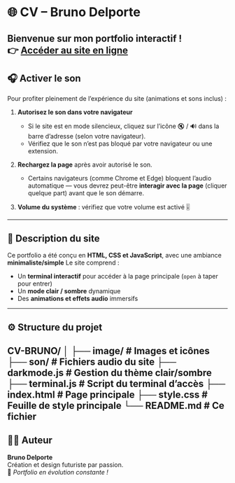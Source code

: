 # 🌐 CV – Bruno Delporte

Bienvenue sur mon portfolio interactif !  
👉 [Accéder au site en ligne](https://legobelindu93.github.io/CV-BRUNO/)
---

## 🎧 Activer le son

Pour profiter pleinement de l’expérience du site (animations et sons inclus) :

1. **Autorisez le son dans votre navigateur**  
   - Si le site est en mode silencieux, cliquez sur l’icône 🔇 / 🔊 dans la barre d’adresse (selon votre navigateur).
   - Vérifiez que le son n’est pas bloqué par votre navigateur ou une extension.

2. **Rechargez la page** après avoir autorisé le son.  
   - Certains navigateurs (comme Chrome et Edge) bloquent l’audio automatique — vous devrez peut-être **interagir avec la page** (cliquer quelque part) avant que le son démarre.

3. **Volume du système** : vérifiez que votre volume est activé 🎚️

---
## 🧠 Description du site

Ce portfolio a été conçu en **HTML, CSS et JavaScript**, avec une ambiance **minimaliste/simple** 
Le site comprend :
- Un **terminal interactif** pour accéder à la page principale (`open` à taper pour entrer)
- Un **mode clair / sombre** dynamique
- Des **animations et effets audio** immersifs
---

## ⚙️ Structure du projet
CV-BRUNO/
│
├── image/ # Images et icônes
├── son/ # Fichiers audio du site
├── darkmode.js # Gestion du thème clair/sombre
├── terminal.js # Script du terminal d’accès
├── index.html # Page principale
├── style.css # Feuille de style principale
└── README.md # Ce fichier
---

## 🧑‍💻 Auteur

**Bruno Delporte**  
Création et design futuriste par passion.  
🚀 *Portfolio en évolution constante !*
